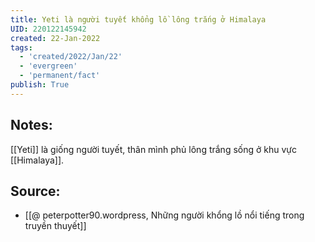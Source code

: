 ```yaml
---
title: Yeti là người tuyết khổng lồ lông trắng ở Himalaya
UID: 220122145942
created: 22-Jan-2022
tags:
  - 'created/2022/Jan/22'
  - 'evergreen'
  - 'permanent/fact'
publish: True
---
```

## Notes:
[[Yeti]] là giống người tuyết, thân mình phủ lông trắng sống ở khu vực [[Himalaya]].

## Source:
- [[@ peterpotter90.wordpress, Những người khổng lồ nổi tiếng trong truyền thuyết]]


